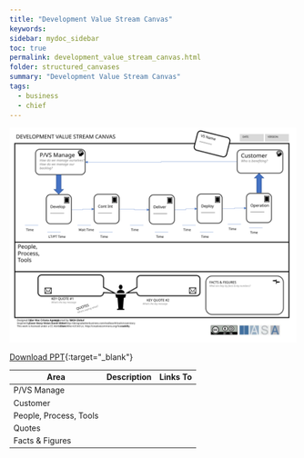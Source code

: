 ```yaml
---
title: "Development Value Stream Canvas"
keywords: 
sidebar: mydoc_sidebar
toc: true
permalink: development_value_stream_canvas.html
folder: structured_canvases
summary: "Development Value Stream Canvas"
tags: 
  - business
  - chief
---
```


![image001](media/development_value_stream_canvas.svg)

[Download PPT](media/ppt/development_value_stream_canvas.ppt){:target="_blank"}

| Area                   | Description | Links To |
| ---------------------- | ----------- | -------- |
| P/VS Manage            |             |          |
| Customer               |             |          |
| People, Process, Tools |             |          |
| Quotes                 |             |          |
| Facts & Figures        |             |          |